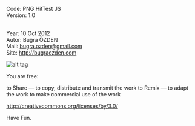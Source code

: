    Code: PNG HitTest JS<br />
   Version: 1.0<br /><br />

   Year: 10 Oct 2012<br />
   Autor: Buğra ÖZDEN<br />
   Mail: bugra.ozden@gmail.com<br />
   Site: http://bugraozden.com<br />
   
   ![alt tag](http://bugraozden.com/images/thumbnails/png.hittest.js.png)


   You are free:

   to Share — to copy, distribute and transmit the work
   to Remix — to adapt the work
   to make commercial use of the work

   <http://creativecommons.org/licenses/by/3.0/>


   Have Fun.